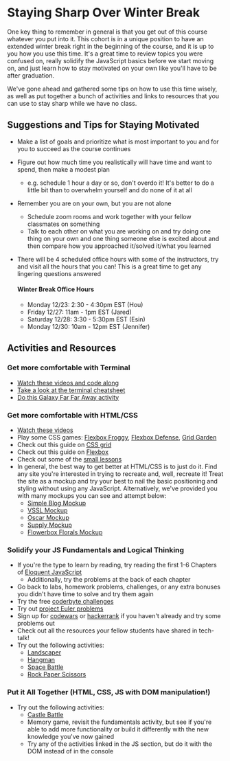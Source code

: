 # Staying Sharp Over Winter Break 

One key thing to remember in general is that you get out of this course whatever you put into it. This cohort is in a unique position to have an extended winter break right in the beginning of the course, and it is up to you how you use this time. It's a great time to review topics you were confused on, really solidify the JavaScript basics before we start moving on, and just learn how to stay motivated on your own like you'll have to be after graduation. 

We've gone ahead and gathered some tips on how to use this time wisely, as well as put together a bunch of activities and links to resources that you can use to stay sharp while we have no class. 

## Suggestions and Tips for Staying Motivated 

- Make a list of goals and prioritize what is most important to you and for you to succeed as the course continues
- Figure out how much time you realistically will have time and want to spend, then make a modest plan 
  - e.g. schedule 1 hour a day or so, don't overdo it! It's better to do a little bit than to overwhelm yourself and do none of it at all
- Remember you are on your own, but you are not alone
  - Schedule zoom rooms and work together with your fellow classmates on something
  - Talk to each other on what you are working on and try doing one thing on your own and one thing someone else is excited about and then compare how you approached it/solved it/what you learned
- There will be 4 scheduled office hours with some of the instructors, try and visit all the hours that you can! This is a great time to get any lingering questions answered

    #### Winter Break Office Hours

    - Monday 12/23: 2:30 - 4:30pm EST (Hou)
    - Friday 12/27: 11am - 1pm EST (Jared)
    - Saturday 12/28: 3:30 - 5:30pm EST (Esin) 
    - Monday 12/30: 10am - 12pm EST (Jennifer)
    
## Activities and Resources 

### Get more comfortable with Terminal 
  - [Watch these videos and code along](https://www.youtube.com/playlist?list=PLdnONIhPScSToZztXRHyKZTQEsE30luMx)
  - [Take a look at the terminal cheatsheet](https://git.generalassemb.ly/seir-129/cli-intro/blob/master/additional-cli-cheatsheet.md) 
  - [Do this Galaxy Far Far Away activity](https://git.generalassemb.ly/seir-129/winter-break/blob/master/terminal/galaxy-far-away.md)
  
### Get more comfortable with HTML/CSS 
  - [Watch these videos](https://git.generalassemb.ly/Web-Development-Immersive-Remote/WDIR-Stan-Lee/wiki/HTML-CSS-Review-Videos)
  - Play some CSS games: [Flexbox Froggy](https://flexboxfroggy.com/), [Flexbox Defense](http://www.flexboxdefense.com/), [Grid Garden](https://cssgridgarden.com/)
  - Check out this guide on [CSS grid](https://learncssgrid.com/)
  - Check out this guide on [Flexbox](https://css-tricks.com/snippets/css/a-guide-to-flexbox/)
  - Check out some of the [small lessons](html-css/small-lessons)
  - In general, the best way to get better at HTML/CSS is to just do it. Find any site you're interested in trying to recreate and, well, recreate it! Treat the site as a mockup and try your best to nail the basic positioning and styling without using any JavaScript. Alternatively, we've provided you with many mockups you can see and attempt below: 
    - [Simple Blog Mockup](html-css/mockups/simple-blog)
    - [VSSL Mockup](html-css/mockups/vssl)
    - [Oscar Mockup](html-css/mockups/oscar)
    - [Supply Mockup](html-css/mockups/supply)
    - [Flowerbox Florals Mockup](html-css/mockups/flowerbox-florals)
 
 ### Solidify your JS Fundamentals and Logical Thinking
  - If you're the type to learn by reading,  try reading the first 1-6 Chapters of [Eloquent JavaScript](https://eloquentjavascript.net/)
    - Additionally, try the problems at the back of each chapter
  - Go back to labs, homework problems, challenges, or any extra bonuses you didn't have time to solve and try them again 
  - Try the free [coderbyte challenges](https://coderbyte.com/challenges)
  - Try out [project Euler problems](https://projecteuler.net/archives)
  - Sign up for [codewars](https://www.codewars.com/) or [hackerrank](https://www.hackerrank.com/) if you haven't already and try some problems out 
  - Check out all the resources your fellow students have shared in tech-talk! 
  - Try out the following activities: 
    - [Landscaper](javascript/landscaper.md)
    - [Hangman](javascript/hangman.md)
    - [Space Battle](javascript/space-battle.md)
    - [Rock Paper Scissors](javascript/rps.md)
  
### Put it All Together (HTML, CSS, JS with DOM manipulation!) 
  - Try out the following activities: 
    - [Castle Battle](all-together/castle-battle.md)
    - Memory game, revisit the fundamentals activity, but see if you're able to add more functionality or build it differently with the new knowledge you've now gained 
    - Try any of the activities linked in the JS section, but do it with the DOM instead of in the console 
